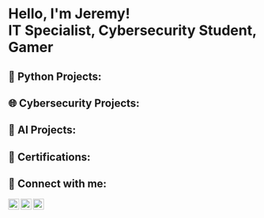 <h1>Hello, I'm Jeremy! <br/>IT Specialist</a>, Cybersecurity Student</a>, Gamer</a></h1>

<h2>🐍 Python Projects:</h2>

<h2>🌐 Cybersecurity Projects:</h2>

<h2>🤖 AI Projects:</h2>

<h2>📃 Certifications:</h2>

<h2> 🤳 Connect with me:</h2>

[<img align="left" alt="JeremyDuong | Twitter" width="22px" src="https://cdn.jsdelivr.net/npm/simple-icons@v3/icons/twitter.svg" />][twitter]
[<img align="left" alt="JeremyDuong | LinkedIn" width="22px" src="https://cdn.jsdelivr.net/npm/simple-icons@v3/icons/linkedin.svg" />][linkedin]
[<img align="left" alt="JeremyDuong | Instagram" width="22px" src="https://cdn.jsdelivr.net/npm/simple-icons@v3/icons/instagram.svg" />][instagram]

[twitter]: https://twitter.com/jduong_dev
[instagram]: https://www.instagram.com/jduong.me/
[linkedin]: https://linkedin.com/in/jduongme

<!--
**jduong-me/jduong-me** is a ✨ _special_ ✨ repository because its `README.md` (this file) appears on your GitHub profile.

Here are some ideas to get you started:

- 🔭 I’m currently working on ...
- 🌱 I’m currently learning ...
- 👯 I’m looking to collaborate on ...
- 🤔 I’m looking for help with ...
- 💬 Ask me about ...
- 📫 How to reach me: ...
- 😄 Pronouns: ...
- ⚡ Fun fact: ...
-->
